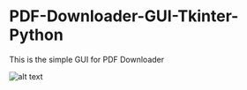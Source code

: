 # PDF-Downloader-GUI-Tkinter-Python
This is the simple GUI for PDF Downloader

![alt text](http://url/to/img.png)
